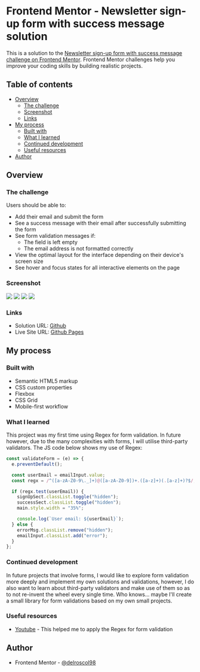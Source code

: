 # Frontend Mentor - Newsletter sign-up form with success message solution

This is a solution to the [Newsletter sign-up form with success message challenge on Frontend Mentor](https://www.frontendmentor.io/challenges/newsletter-signup-form-with-success-message-3FC1AZbNrv). Frontend Mentor challenges help you improve your coding skills by building realistic projects.

## Table of contents

- [Overview](#overview)
  - [The challenge](#the-challenge)
  - [Screenshot](#screenshot)
  - [Links](#links)
- [My process](#my-process)
  - [Built with](#built-with)
  - [What I learned](#what-i-learned)
  - [Continued development](#continued-development)
  - [Useful resources](#useful-resources)
- [Author](#author)

## Overview

### The challenge

Users should be able to:

- Add their email and submit the form
- See a success message with their email after successfully submitting the form
- See form validation messages if:
  - The field is left empty
  - The email address is not formatted correctly
- View the optimal layout for the interface depending on their device's screen size
- See hover and focus states for all interactive elements on the page

### Screenshot

![](./design/desktop-design.jpg)
![](./design/desktop-success.jpg)
![](./design/mobile-design.jpg)
![](./design/mobile-success.jpg)

### Links

- Solution URL: [Github](https://github.com/delroscol98/Newsletter-Sign-Up-Page)
- Live Site URL: [Github Pages](https://delroscol98.github.io/Newsletter-Sign-Up-Page/)

## My process

### Built with

- Semantic HTML5 markup
- CSS custom properties
- Flexbox
- CSS Grid
- Mobile-first workflow

### What I learned

This project was my first time using Regex for form validation. In future however, due to the many complexities with forms, I will utilise third-party validators. The JS code below shows my use of Regex:

```js
const validateForm = (e) => {
  e.preventDefault();

  const userEmail = emailInput.value;
  const regx = /^([a-zA-Z0-9\._]+)@([a-zA-Z0-9])+.([a-z]+)(.[a-z]+)?$/;

  if (regx.test(userEmail)) {
    signUpSect.classList.toggle("hidden");
    successSect.classList.toggle("hidden");
    main.style.width = "35%";

    console.log(`User email: ${userEmail}`);
  } else {
    errorMsg.classList.remove("hidden");
    emailInput.classList.add("error");
  }
};
```

### Continued development

In future projects that involve forms, I would like to explore form validation more deeply and implement my own solutions and validations, however, I do also want to learn about third-party validators and make use of them so as to not re-invent the wheel every single time. Who knows... maybe I'll create a small library for form validations based on my own small projects.

### Useful resources

- [Youtube](https://www.youtube.com/watch?v=nRHCoOVSu5k) - This helped me to apply the Regex for form validation

## Author

- Frontend Mentor - [@delroscol98](https://www.frontendmentor.io/profile/delroscol98)
